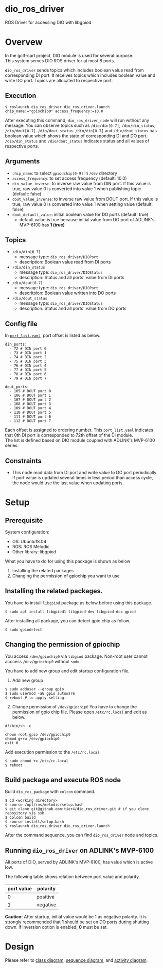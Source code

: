 # dio_ros_driver
ROS Driver for accessing DIO with libgpiod

# Overvew
In the golf-cart project, DIO module is used for several purpose.  
This system serves DIO ROS driver for at most 8 ports.

`dio_ros_driver` sends topics which includes boolean value read from corresponding DI port.
It receives topics which includes boolean value and write DO port.
Topics are allocated to respective port.


## Execution
```
$ roslaunch dio_ros_driver dio_ros_driver.launch chip_name:="gpiochip0" access_frequency:=10.0
```

After executing this command, `dio_ros_driver_node` will run without any message.
You can observe topics such as `/dio/din[0-7]`, `/dio/din_status`, `/dio/dout[0-7]`. `/dio/dout_status`. `/dio/din[0-7]` and `/dio/dout_status` has boolean value which shows the state of corresponding DI and DO port.  `/dio/din_status` and `/dio/dout_status` indicates status and all values of respective ports.


## Arguments
* `chip_name`: to select `gpiodchip[0-9]` in `/dev` directory
* `access_frequency`: to set access frequency (default: 10.0)
* `din_value_inverse`: to inverse raw value from DIN port. If this value is true, raw value 0 is converted into value 1 when publishing topic (default: false)
* `dout_value_inverse`: to inverse raw value from DOUT port. If this value is true, raw value 0 is converted into value 1 when setting value (default: false)
* `dout_default_value`: initial boolean value for DO ports (default: true)
  * default value is true because initial value from DO port of ADLINK's MVP-6100 has **1 (true)**

## Topics
* `/dio/din[0-7]`
  * message type: `dio_ros_driver/DIOPort`
  * description: Boolean value read from DI ports
* `/dio/din_status`
  * message type: `dio_ros_driver/DIOStatus`
  * description: Status and all ports' value from DI ports
* `/dio/dout[0-7]`
  * message type: `dio_ros_driver/DIOPort`
  * descritpion: Boolean value written into DO ports
* `/dio/dout_status`
  * message type: `dio_ros_driver/DIOStatus`
  * description: Status and all ports' value from DO ports


## Config file
In [`port_list.yaml`](./msg/port_list.yaml), port offset is listed as below. 

```
din_ports:
  - 72 # DIN port 0
  - 73 # DIN port 1
  - 74 # DIN port 2
  - 75 # DIN port 3
  - 76 # DIN port 4
  - 77 # DIN port 5
  - 78 # DIN port 6
  - 79 # DIN port 7

dout_ports:
  - 105 # DOUT port 0
  - 106 # DOUT port 1
  - 107 # DOUT port 2
  - 108 # DOUT port 3
  - 109 # DOUT port 4
  - 110 # DOUT port 5
  - 111 # DOUT port 6
  - 112 # DOUT port 7
```

Each offset is assigned to ordering number. This `port_list.yaml` indicates that 0th DI port is corresponded to 72th offset of the DI module.  
The list is defined based on DIO module coupled with ADLINK's MVP-6100 series.

## Constraints
* This node read data from DI port and write value to DO port periodically. If port value is updated several times in less period than access cycle, the node would use the last value when updating ports.


# Setup
## Prerequisite
System configuration:
* OS: Ubuntu18.04
* ROS: ROS Melodic
* Other library: libgpiod


What you have to do for using this package is shown as below

1. Installing the related packages
1. Changing the permission of gpiochip you want to use


## Installing the related packages.
You have to install `libgpiod` package as below before using this package.

```
$ sudo apt install libgpiod1 libgpiod-dev libgpiod-doc gpiod
```

After installing all package, you can detect gpio chip as follow.

```
$ sudo gpiodetect
```

## Changing the permission of gpiochip
You access `/dev/gpiochip0` via `libgiod` package.
Non-root user cannot acccess `/dev/gpiochip0` without `sudo`.

You have to add new group and edit startup configuration file.

1. Add new group

```
$ sudo adduser --group gpio
$ sudo usermod -aG gpio autoware
$ reboot # to apply setting.
```

2. Change permission of `/dev/gpiochip0`
You have to change the permission of gpio chip file.
Please open `/etc/rc.local` and edit as below.

```
#!/bin/sh -e

chown root.gpio /dev/gpiochip0
chmod g+rw /dev/gpiochip0
exit 0
```

Add execution permission to the `/etc/rc.local`
```
$ sudo chmod +x /etc/rc.local
$ reboot
```

## Build package and execute ROS node
Build `dio_ros_package` with `colcon` command.
```
$ cd <working directory>
$ source /opt/ros/melodic/setup.bash
$ git clone git@github.com:tier4/dio_ros_driver.git # if you clone repository via ssh
$ colcon build
$ source install/setup.bash
$ roslaunch dio_ros_driver dio_ros_driver.launch
```

After the command sequence, you can find `dio_ros_driver` node and topics.

## Running `dio_ros_driver` on ADLINK's MVP-6100
All ports of DIO, served by ADLINK's MVP-6100, has value which is active low.

The following table shows relation between port value and polarity.

| port value | polarity |
| ---        | ---      |
| 0          | positive |
| 1          | negative |


**Caution:** After startup, initial value would be 1 as negative polarity. It is strongly recommended that **1** should be set on DO ports during shutting down. If inversion option is enabled, **0** must be set.


# Design
Please refer to [class diagram](./design/class.md), [sequence diagram](./design/sequence.md), and [activity diagram](./design/activity.md).



